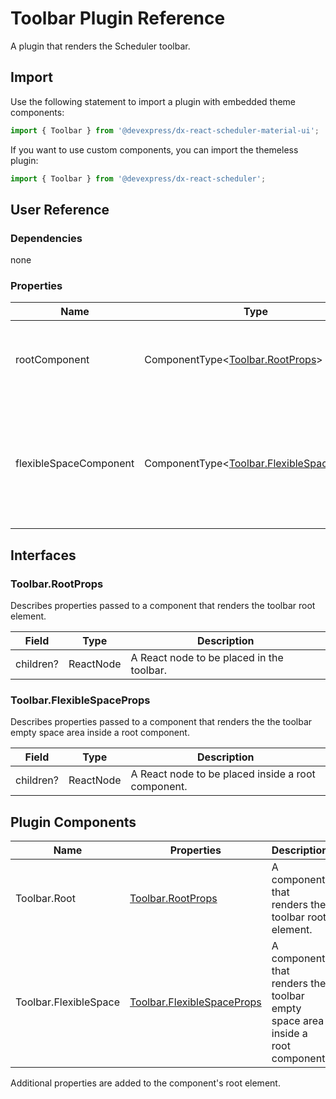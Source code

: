 # Toolbar Plugin Reference

A plugin that renders the Scheduler toolbar.

## Import

Use the following statement to import a plugin with embedded theme components:

```js
import { Toolbar } from '@devexpress/dx-react-scheduler-material-ui';
```

If you want to use custom components, you can import the themeless plugin:

```js
import { Toolbar } from '@devexpress/dx-react-scheduler';
```

## User Reference

### Dependencies

none

### Properties

Name | Type | Default | Description
-----|------|---------|------------
rootComponent | ComponentType&lt;[Toolbar.RootProps](#toolbarrootprops)&gt; | | A component that renders the toolbar root element.
flexibleSpaceComponent | ComponentType&lt;[Toolbar.FlexibleSpaceProps](#toolbarflexiblespaceprops)&gt; | | A component that renders the toolbar empty space area inside a root component.

## Interfaces

### Toolbar.RootProps

Describes properties passed to a component that renders the toolbar root element.

Field | Type | Description
------|------|------------
children? | ReactNode | A React node to be placed in the toolbar.

### Toolbar.FlexibleSpaceProps

Describes properties passed to a component that renders the the toolbar empty space area inside a root component.

Field | Type | Description
------|------|------------
children? | ReactNode | A React node to be placed inside a root component.

## Plugin Components

Name | Properties | Description
-----|------------|------------
Toolbar.Root | [Toolbar.RootProps](#toolbarrootprops) | A component that renders the toolbar root element.
Toolbar.FlexibleSpace | [Toolbar.FlexibleSpaceProps](#toolbarflexiblespaceprops) | A component that renders the toolbar empty space area inside a root component.

Additional properties are added to the component's root element.
